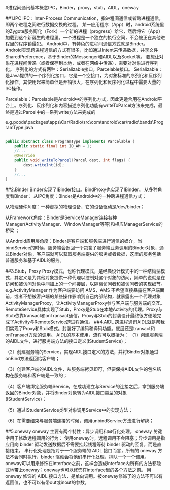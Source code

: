 #进程间通讯基本概念IPC，Binder，proxy，stub，AIDL，oneway


##1.IPC
IPC：Inter-Process Communication，指进程间通信或者跨进程通信，即两个进程之间进行数据交换的过程。
某一应用程序（App）时，android系统里的Zygote服务孵化（Fork）一个新的进程（progress）给它，然后将它（App）加载到这个新诞生的进程里。一个进程是一个独立的执行空间，不会被正在其他进程里的程序锁侵犯。
Android中，有特色的进程间通信方式就是Binder。
Android实现跨进程通信的方式有很多，比如通过Intent来传递数据，共享文件SharedPreference，基于Binder的Messenger和AIDL以及Socket等。
要想让对象在进程间传递（或者保存到本地，或者在网络中传递），需要对对象进行序列化。
序列化的方式有两种：Serializable接口，Parcelable接口。
Serializable：是Java提供的一个序列化接口，它是一个空接口，为对象标准的序列化和反序列化操作。其使用起来简单但是开销很大，在序列化和反序列化过程中需要大量的I/O操作。

Parcelable：Parcelable是Android中的序列化方式，因此更适合用在Android平台上。序列化、反序列化和内容描述序列化功能有writeToParcel方法来完成，最终是通过Parcel中的一系列write方法来完成的

e.g.pcode\packages\apps\Car\Radio\src\com\android\car\radio\bands\ProgramType.java

```java

public abstract class ProgramType implements Parcelable {
    public static final int ID_AM = 1;
    //...
    @Override
    public void writeToParcel(Parcel dest, int flags) {
        dest.writeInt(id);
    }
    //...
}

```

##2.Binder
Binder实现了IBinder接口。BindProxy也实现了IBinder。
从多种角度看Binder：
从IPC角度：Binder是Android中的一种跨进程通信方式；

从物理硬件角度：一种虚拟的物理设备，它的设备驱动是/dev/binder；

从Framework角度：Binder是ServiceManager连接各种Manager(ActivityManager、WindowManager等等)和相应ManagerService的桥梁 ；

从Android应用层角度：Binder是客户端和服务端进行通信的媒介，当bindService的时候，服务端会返回一个包含了服务端业务调用的Binder对象，通过Binder对象，客户端就可以获取服务端提供的服务或者数据，这里的服务包括普通服务和基于AIDL的服务。

##3.Stub，Proxy
Proxy模式，也称代理模式，是经典设计模式中的一种结构型模式，其定义是为其他对象提供一种代理以控制对这个对象的访问，简单的说就是在访问和被访问对象中间加上的一个间接层，以隔离访问者和被访问者的实现细节。e.g.ActivityManager 作为客户端要访问 AMS，AMS 不希望直接暴露在客户端面前，或者不想被客户端的某些操作影响到自己内部结构，就暴露出一个代理对象ActivityManagerProxy，让ActivityManagerProxy参与客户端与服务端的交互。
RemoteService具体实现了Stub，Proxy是Stub在本地Activity的代理。Proxy与Stub依靠transact和onTransact通信，Proxy与Stub的封装设计最终很方便地完成了Activity与RemoteService跨进程通信。
##4.AIDL
跨进程通讯AIDL就是帮我们实现了Proxy和Stub模式。封装好了编码和译码功能。底层还是transact和onTransact方法的调用。
AIDL的基本使用，流程可以概括为：
（1）创建服务端的AIDL文件，进行服务端方法的接口定义(IStudentService)；

（2）创建服务端的Service，实现AIDL接口定义的方法，并将Binder对象通过onBind方法返回给客户端；

（3）创建客户端的AIDL文件，从服务端拷贝即可，但要保持AIDL文件的包名结构在服务端和客户端是一致的；

（4）客户端绑定服务端Service，在成功建立与Service的连接之后，拿到服务端返回的Binder对象，并将Binder对象转为AIDL接口类型的对象(IStudentService)；

（5）通过IStudentService类型对象调用Service中的实现方法；

（6）在需要结束与服务端连接的时候，调用unbindService方法进行解绑；

##5.oneway
oneway 主要有两个特性：异步调用和串行化处理。
oneway 关键字用于修改远程调用的行为： 使用oneway时，远程调用不会阻塞；异步调用是指应用向 binder 驱动发送数据后不需要挂起线程等待 binder 驱动的回复，而是直接结束。
串行化处理是指对于一个服务端的 AIDL 接口而言，所有的 oneway 方法不会同时执行，binder 驱动会将他们串行化处理，排队一个一个调用。
oneway可以用来修饰在interface之前，这样会造成interface内所有的方法都隐式地带上oneway；oneway也可以修饰在interface里的各个方法之前。
用 oneway 修饰的 AIDL 接口方法，是单向调用。被oneway修饰了的方法不可以有返回值，也不可以有带out或inout的参数。
 